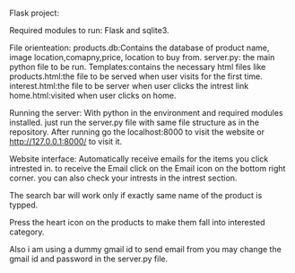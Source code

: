 Flask project:

Required modules to run: Flask and sqlite3.

File orienteation:
  products.db:Contains the database of product name, image location,comapny,price, location to buy from.
  server.py: the main python file to be run.
  Templates:contains the necessary html files like
    products.html:the file to be served when user visits for the first time.
    interest.html:the file to be server when user clicks the intrest link
    home.html:visited when user clicks on home.
    
Running the server:
  With python in the environment and required modules installed. just run the server.py file with same file structure as in the 
  repository. After running go the localhost:8000 to visit the website or http://127.0.0.1:8000/ to visit it.
  
Website interface:
  Automatically receive emails for the items you click intrested in. to receive the Email click on the Email icon on the bottom 
  right corner. you can also check your intrests in the intrest section.
  
  The search bar will work only if exactly same name of the product is typped.
  
  Press the heart icon on the products to make them fall into interested category.
  
  Also i am using a dummy gmail id to send email from you may change the gmail id and password in the server.py file.
